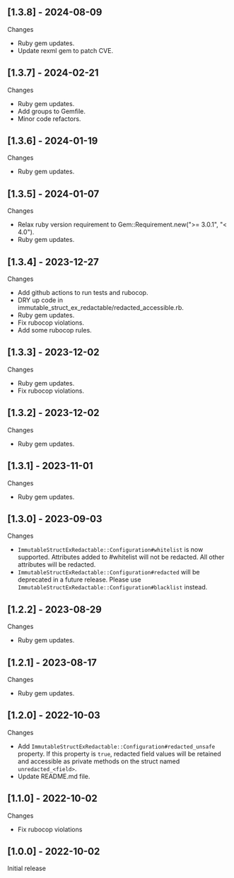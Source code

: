 ## [1.3.8] - 2024-08-09

Changes

- Ruby gem updates.
- Update rexml gem to patch CVE.

## [1.3.7] - 2024-02-21

Changes

- Ruby gem updates.
- Add groups to Gemfile.
- Minor code refactors.

## [1.3.6] - 2024-01-19

Changes

- Ruby gem updates.

## [1.3.5] - 2024-01-07

Changes

- Relax ruby version requirement to Gem::Requirement.new(">= 3.0.1", "< 4.0").
- Ruby gem updates.

## [1.3.4] - 2023-12-27

Changes

- Add github actions to run tests and rubocop.
- DRY up code in immutable_struct_ex_redactable/redacted_accessible.rb.
- Ruby gem updates.
- Fix rubocop violations.
- Add some rubocop rules.

## [1.3.3] - 2023-12-02

Changes

- Ruby gem updates.
- Fix rubocop violations.

## [1.3.2] - 2023-12-02

Changes

- Ruby gem updates.

## [1.3.1] - 2023-11-01

Changes

- Ruby gem updates.

## [1.3.0] - 2023-09-03

Changes

- `ImmutableStructExRedactable::Configuration#whitelist` is now supported. Attributes added to #whitelist will not be redacted. All other attributes will be redacted.
- `ImmutableStructExRedactable::Configuration#redacted` will be deprecated in a future release. Please use `ImmutableStructExRedactable::Configuration#blacklist` instead.

## [1.2.2] - 2023-08-29

Changes

- Ruby gem updates.

## [1.2.1] - 2023-08-17

Changes

- Ruby gem updates.

## [1.2.0] - 2022-10-03

Changes

- Add `ImmutableStructExRedactable::Configuration#redacted_unsafe` property. If this property is `true`, redacted field values will be retained and accessible as private methods on the struct named `unredacted_<field>`.
- Update README.md file.

## [1.1.0] - 2022-10-02

Changes

- Fix rubocop violations

## [1.0.0] - 2022-10-02

Initial release
